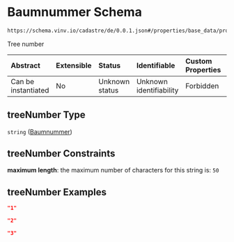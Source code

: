 # Baumnummer Schema

```txt
https://schema.vinv.io/cadastre/de/0.0.1.json#/properties/base_data/properties/treeNumber
```

Tree number

| Abstract            | Extensible | Status         | Identifiable            | Custom Properties | Additional Properties | Access Restrictions | Defined In                                                                                                                 |
| :------------------ | :--------- | :------------- | :---------------------- | :---------------- | :-------------------- | :------------------ | :------------------------------------------------------------------------------------------------------------------------- |
| Can be instantiated | No         | Unknown status | Unknown identifiability | Forbidden         | Allowed               | none                | [dereferenced.doc.json\*](../../../../../../vinv-schemas/vinv-tree/out/0.0.1/dereferenced.doc.json "open original schema") |

## treeNumber Type

`string` ([Baumnummer](dereferenced-properties-grunddaten-properties-baumnummer.md))

## treeNumber Constraints

**maximum length**: the maximum number of characters for this string is: `50`

## treeNumber Examples

```json
"1"
```

```json
"2"
```

```json
"3"
```
